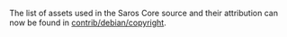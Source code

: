 The list of assets used in the Saros Core source and their attribution can now be found in [contrib/debian/copyright](../contrib/debian/copyright).
